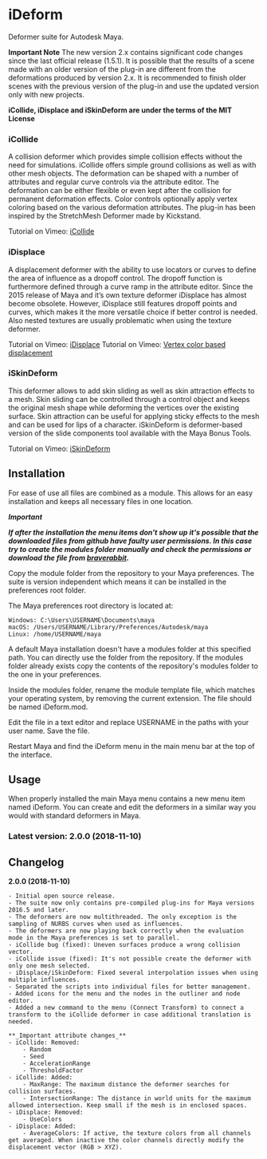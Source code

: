 # iDeform
Deformer suite for Autodesk Maya.

**Important Note**
The new version 2.x contains significant code changes since the last official release (1.5.1).
It is possible that the results of a scene made with an older version of the plug-in are different from the deformations
produced by version 2.x. It is recommended to finish older scenes with the previous version of the plug-in and use the updated version only with new projects.

**iCollide, iDisplace and iSkinDeform are under the terms of the MIT License**

### iCollide
A collision deformer which provides simple collision effects without the need for simulations.
iCollide offers simple ground collisions as well as with other mesh objects. The deformation can be shaped with a number of attributes and regular curve controls via the attribute editor. The deformation can be either flexible or even kept after the collision for permanent deformation effects. Color controls optionally apply vertex coloring based on the various deformation attributes.
The plug-in has been inspired by the StretchMesh Deformer made by Kickstand.

Tutorial on Vimeo: [iCollide](https://vimeo.com/55876041)

### iDisplace
A displacement deformer with the ability to use locators or curves to define the area of influence as a dropoff control. The dropoff function is furthermore defined through a curve ramp in the attribute editor.
Since the 2015 release of Maya and it’s own texture deformer iDisplace has almost become obsolete. However, iDisplace still features dropoff points and curves, which makes it the more versatile choice if better control is needed. Also nested textures are usually problematic when using the texture deformer.

Tutorial on Vimeo: [iDisplace](https://vimeo.com/55511098)
Tutorial on Vimeo: [Vertex color based displacement](https://vimeo.com/157510194)

### iSkinDeform
This deformer allows to add skin sliding as well as skin attraction effects to a mesh. Skin sliding can be controlled through a control object and keeps the original mesh shape while deforming the vertices over the existing surface. Skin attraction can be useful for applying sticky effects to the mesh and can be used for lips of a character.
iSkinDeform is deformer-based version of the slide components tool available with the Maya Bonus Tools.

Tutorial on Vimeo: [iSkinDeform](https://vimeo.com/55880201)

## Installation

For ease of use all files are combined as a module. This allows for an easy installation and keeps all necessary files in one location.

**_Important_**

**_If after the installation the menu items don't show up it's possible that the downloaded files from github have faulty user permissions. In this case try to create the modules folder manually and check the permissions or download the file from [braverabbit](http://www.braverabbit.com/ideform/)._**

Copy the module folder from the repository to your Maya preferences. The suite is version independent which means it can be installed in the preferences root folder.

The Maya preferences root directory is located at:

    Windows: C:\Users\USERNAME\Documents\maya
    macOS: /Users/USERNAME/Library/Preferences/Autodesk/maya
    Linux: /home/USERNAME/maya

A default Maya installation doesn't have a modules folder at this specified path. You can directly use the folder from the repository. If the modules folder already exists copy the contents of the repository's modules folder to the one in your preferences.

Inside the modules folder, rename the module template file, which matches your operating system, by removing the current extension. The file should be named iDeform.mod.

Edit the file in a text editor and replace USERNAME in the paths with your user name. Save the file.

Restart Maya and find the iDeform menu in the main menu bar at the top of the interface.

## Usage

When properly installed the main Maya menu contains a new menu item named iDeform. You can create and edit the deformers in a similar way you would with standard deformers in Maya.

### Latest version: 2.0.0 (2018-11-10)


## Changelog

**2.0.0 (2018-11-10)**

    - Initial open source release.
    - The suite now only contains pre-compiled plug-ins for Maya versions 2016.5 and later.
    - The deformers are now multithreaded. The only exception is the sampling of NURBS curves when used as influences.
    - The deformers are now playing back correctly when the evaluation mode in the Maya preferences is set to parallel.
    - iCollide bug (fixed): Uneven surfaces produce a wrong collision vector.
    - iCollide issue (fixed): It's not possible create the deformer with only one mesh selected.
    - iDisplace/iSkinDeform: Fixed several interpolation issues when using multiple influences.
    - Separated the scripts into individual files for better management.
    - Added icons for the menu and the nodes in the outliner and node editor.
    - Added a new command to the menu (Connect Transform) to connect a transform to the iCollide deformer in case additional translation is needed.

    **_Important attribute changes_**
    - iCollide: Removed:
        - Random
        - Seed
        - AccelerationRange
        - ThresholdFactor
    - iCollide: Added:
        - MaxRange: The maximum distance the deformer searches for collision surfaces.
        - IntersectionRange: The distance in world units for the maximum allowed intersection. Keep small if the mesh is in enclosed spaces.
    - iDisplace: Removed:
        - UseColors
    - iDisplace: Added:
        - AverageColors: If active, the texture colors from all channels get averaged. When inactive the color channels directly modify the displacement vector (RGB > XYZ).
